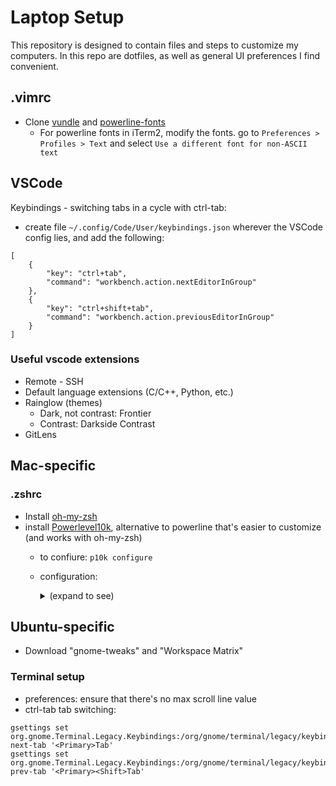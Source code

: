 # Laptop Setup

This repository is designed to contain files and steps to customize my computers. In this repo are dotfiles, as well as general UI preferences I find convenient.

## .vimrc

- Clone [vundle](https://github.com/VundleVim/Vundle.vim) and [powerline-fonts](https://github.com/vim-airline/vim-airline)
  - For powerline fonts in iTerm2, modify the fonts. go to `Preferences > Profiles > Text` and select `Use a different font for non-ASCII text` 

## VSCode

Keybindings - switching tabs in a cycle with ctrl-tab:
- create file `~/.config/Code/User/keybindings.json` wherever the VSCode config lies, and add the following:
```
[
    {
        "key": "ctrl+tab",
        "command": "workbench.action.nextEditorInGroup"
    },
    {
        "key": "ctrl+shift+tab",
        "command": "workbench.action.previousEditorInGroup"
    }
]
```

### Useful vscode extensions

- Remote - SSH
- Default language extensions (C/C++, Python, etc.)
- Rainglow (themes)
  - Dark, not contrast: Frontier
  - Contrast: Darkside Contrast
- GitLens

## Mac-specific

### .zshrc

- Install [oh-my-zsh](https://ohmyz.sh/#install)
- install [Powerlevel10k](https://github.com/romkatv/powerlevel10k/), alternative to powerline that's easier to customize (and works with oh-my-zsh)
  - to confiure: `p10k configure`
  - configuration: <details>
    
    - classic
    - unicode
    - light
    - 12-hr format
    - angled
    - sharp
    - flat tail
    - 2-line
    - dotted
    - no prompt frame
    - compact spacing
    - many icons
    - concise
    - ...
    <summary> (expand to see) </summary>
    </details>
     

## Ubuntu-specific
- Download "gnome-tweaks" and "Workspace Matrix"

### Terminal setup

- preferences: ensure that there's no max scroll line value
- ctrl-tab tab switching:
```
gsettings set org.gnome.Terminal.Legacy.Keybindings:/org/gnome/terminal/legacy/keybindings/ next-tab '<Primary>Tab'
gsettings set org.gnome.Terminal.Legacy.Keybindings:/org/gnome/terminal/legacy/keybindings/ prev-tab '<Primary><Shift>Tab'
```
